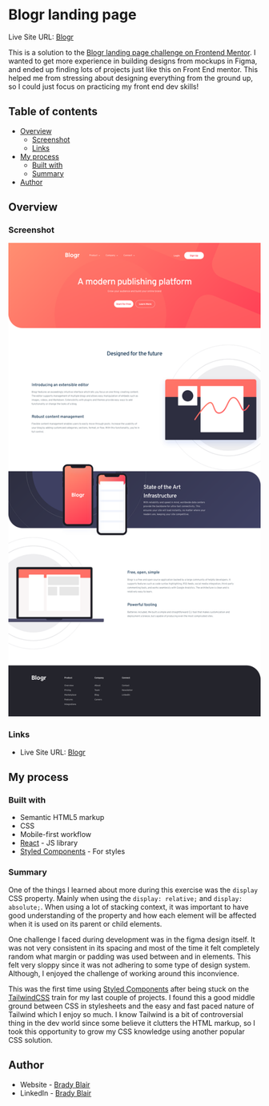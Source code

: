 # Blogr landing page

Live Site URL: [Blogr](https://blogr-babs.netlify.app/)

This is a solution to the [Blogr landing page challenge on Frontend Mentor](https://www.frontendmentor.io/challenges/blogr-landing-page-EX2RLAApP). I wanted to get more experience in building designs from mockups in Figma, and ended up finding lots of projects just like this on Front End mentor. This helped me from stressing about designing everything from the ground up, so I could just focus on practicing my front end dev skills!

## Table of contents

- [Overview](#overview)
  - [Screenshot](#screenshot)
  - [Links](#links)
- [My process](#my-process)
  - [Built with](#built-with)
  - [Summary](#what-i-learned)
- [Author](#author)

## Overview

### Screenshot

![](./docs/fullpage.png)

### Links

- Live Site URL: [Blogr](https://blogr-babs.netlify.app/)

## My process

### Built with

- Semantic HTML5 markup
- CSS
- Mobile-first workflow
- [React](https://reactjs.org/) - JS library
- [Styled Components](https://styled-components.com/) - For styles

### Summary

One of the things I learned about more during this exercise was the `display` CSS property. Mainly when using the `display: relative;` and `display: absolute;`. When using a lot of stacking context, it was important to have good understanding of the property and how each element will be affected when it is used on its parent or child elements.

One challenge I faced during development was in the figma design itself. It was not very consistent in its spacing and most of the time it felt completely random what margin or padding was used between and in elements. This felt very sloppy since it was not adhering to some type of design system. Although, I enjoyed the challenge of working around this inconvience.

This was the first time using [Styled Components](https://styled-components.com/) after being stuck on the [TailwindCSS](https://tailwindcss.com/) train for my last couple of projects. I found this a good middle ground between CSS in stylesheets and the easy and fast paced nature of Tailwind which I enjoy so much. I know Tailwind is a bit of controversial thing in the dev world since some believe it clutters the HTML markup, so I took this opportunity to grow my CSS knowledge using another popular CSS solution.

## Author

- Website - [Brady Blair](https://bradyblair.netlify.app/)
- LinkedIn - [Brady Blair](https://www.linkedin.com/in/bradyblair20/)
